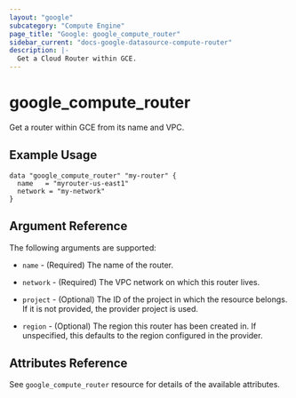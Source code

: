 ```yaml
---
layout: "google"
subcategory: "Compute Engine"
page_title: "Google: google_compute_router"
sidebar_current: "docs-google-datasource-compute-router"
description: |-
  Get a Cloud Router within GCE.
---
```


# google\_compute\_router

Get a router within GCE from its name and VPC.

## Example Usage

```hcl
data "google_compute_router" "my-router" {
  name   = "myrouter-us-east1"
  network = "my-network"
}
```

## Argument Reference

The following arguments are supported:

* `name` - (Required) The name of the router.

* `network` - (Required) The VPC network on which this router lives.

* `project` - (Optional) The ID of the project in which the resource
    belongs. If it is not provided, the provider project is used.

* `region` - (Optional) The region this router has been created in. If
    unspecified, this defaults to the region configured in the provider.


## Attributes Reference

See `google_compute_router` resource for details of the available attributes.

